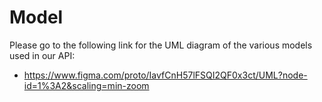 # Model

Please go to the following link for the UML diagram of the various models used in our API:

- https://www.figma.com/proto/IavfCnH57lFSQI2QF0x3ct/UML?node-id=1%3A2&scaling=min-zoom
